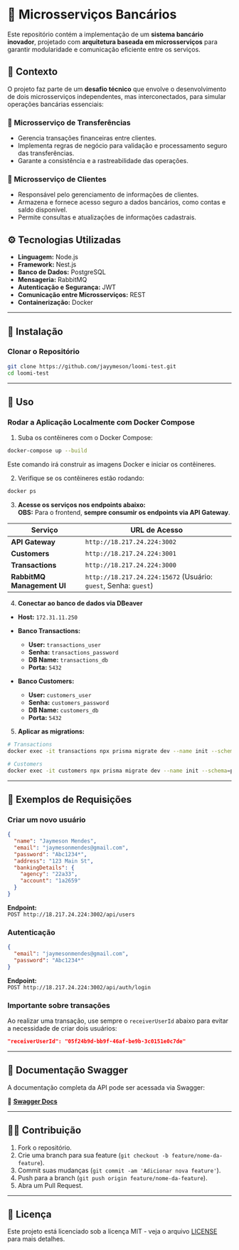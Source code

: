 # 🏦 Microsserviços Bancários

Este repositório contém a implementação de um **sistema bancário inovador**, projetado com **arquitetura baseada em microsserviços** para garantir modularidade e comunicação eficiente entre os serviços.

## 📌 Contexto
O projeto faz parte de um **desafio técnico** que envolve o desenvolvimento de dois microsserviços independentes, mas interconectados, para simular operações bancárias essenciais:

### 🚀 Microsserviço de Transferências
- Gerencia transações financeiras entre clientes.
- Implementa regras de negócio para validação e processamento seguro das transferências.
- Garante a consistência e a rastreabilidade das operações.

### 👤 Microsserviço de Clientes
- Responsável pelo gerenciamento de informações de clientes.
- Armazena e fornece acesso seguro a dados bancários, como contas e saldo disponível.
- Permite consultas e atualizações de informações cadastrais.

## ⚙️ Tecnologias Utilizadas
- **Linguagem:** Node.js
- **Framework:** Nest.js
- **Banco de Dados:** PostgreSQL
- **Mensageria:** RabbitMQ
- **Autenticação e Segurança:** JWT
- **Comunicação entre Microsserviços:** REST
- **Containerização:** Docker

---

## 📌 **Instalação**

### Clonar o Repositório

```bash
git clone https://github.com/jayymeson/loomi-test.git
cd loomi-test
```

---

## 🚀 **Uso**

### **Rodar a Aplicação Localmente com Docker Compose**

1. Suba os contêineres com o Docker Compose:

```bash
docker-compose up --build
```

Este comando irá construir as imagens Docker e iniciar os contêineres.

2. Verifique se os contêineres estão rodando:

```bash
docker ps
```

3. **Acesse os serviços nos endpoints abaixo:**  
   **OBS:** Para o frontend, **sempre consumir os endpoints via API Gateway**.

| Serviço        | URL de Acesso |
|---------------|--------------|
| **API Gateway** | `http://18.217.24.224:3002` |
| **Customers** | `http://18.217.24.224:3001` |
| **Transactions** | `http://18.217.24.224:3000` |
| **RabbitMQ Management UI** | `http://18.217.24.224:15672` (Usuário: `guest`, Senha: `guest`) |

4. **Conectar ao banco de dados via DBeaver**

- **Host:** `172.31.11.250`  
- **Banco Transactions:**  
  - **User:** `transactions_user`  
  - **Senha:** `transactions_password`  
  - **DB Name:** `transactions_db`  
  - **Porta:** `5432`  

- **Banco Customers:**  
  - **User:** `customers_user`  
  - **Senha:** `customers_password`  
  - **DB Name:** `customers_db`  
  - **Porta:** `5432`  

5. **Aplicar as migrations:**

```bash
# Transactions
docker exec -it transactions npx prisma migrate dev --name init --schema=prisma/schema.prisma

# Customers
docker exec -it customers npx prisma migrate dev --name init --schema=prisma/schema.prisma
```

---

## 📌 **Exemplos de Requisições**

### **Criar um novo usuário**

```json
{
  "name": "Jaymeson Mendes",
  "email": "jaymesonmendes@gmail.com",
  "password": "Abc1234*",
  "address": "123 Main St",
  "bankingDetails": {
    "agency": "22a33",
    "account": "1a2659"
  }
}
```

**Endpoint:**  
`POST http://18.217.24.224:3002/api/users`

### **Autenticação**

```json
{
  "email": "jaymesonmendes@gmail.com",
  "password": "Abc1234*"
}
```

**Endpoint:**  
`POST http://18.217.24.224:3002/api/auth/login`

### **Importante sobre transações**
Ao realizar uma transação, use sempre o `receiverUserId` abaixo para evitar a necessidade de criar dois usuários:

```json
"receiverUserId": "05f24b9d-bb9f-46af-be9b-3c0151e0c7de"
```

---

## 📖 **Documentação Swagger**
A documentação completa da API pode ser acessada via Swagger:

🔗 **[Swagger Docs](http://18.217.24.224:3002/api/docs)**

---

## 👨‍💻 **Contribuição**

1. Fork o repositório.  
2. Crie uma branch para sua feature (`git checkout -b feature/nome-da-feature`).  
3. Commit suas mudanças (`git commit -am 'Adicionar nova feature'`).  
4. Push para a branch (`git push origin feature/nome-da-feature`).  
5. Abra um Pull Request.  

---

## 📝 **Licença**

Este projeto está licenciado sob a licença MIT - veja o arquivo [LICENSE](LICENSE) para mais detalhes.
